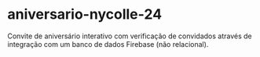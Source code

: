 # aniversario-nycolle-24
Convite de aniversário interativo com verificação de convidados através de integração com um banco de dados Firebase (não relacional).
